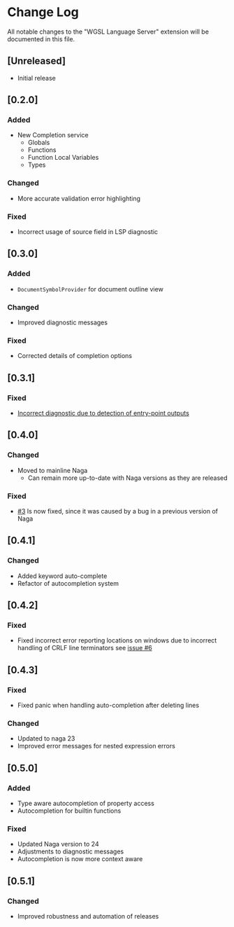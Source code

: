 # Change Log

All notable changes to the "WGSL Language Server" extension will be documented in this file.

## [Unreleased]

- Initial release

## [0.2.0] 

### Added

- New Completion service
  - Globals
  - Functions
  - Function Local Variables
  - Types

### Changed

- More accurate validation error highlighting

### Fixed

- Incorrect usage of source field in LSP diagnostic

## [0.3.0] 

### Added

- `DocumentSymbolProvider` for document outline view

### Changed

- Improved diagnostic messages

### Fixed

- Corrected details of completion options

## [0.3.1]

### Fixed

- [Incorrect diagnostic due to detection of entry-point outputs](https://github.com/unfinishedprogram/wgsl-analyzer/issues/1)

## [0.4.0] 

### Changed

- Moved to mainline Naga
  - Can remain more up-to-date with Naga versions as they are released

### Fixed

- [#3](https://github.com/unfinishedprogram/wgsl-analyzer/issues/3) Is now fixed, since it was caused by a bug in a previous version of Naga

## [0.4.1] 

### Changed

- Added keyword auto-complete
- Refactor of autocompletion system


## [0.4.2] 

### Fixed

- Fixed incorrect error reporting locations on windows due to incorrect handling of CRLF line terminators see [issue #6](https://github.com/unfinishedprogram/wgsl-analyzer/issues/6)


## [0.4.3] 

### Fixed

- Fixed panic when handling auto-completion after deleting lines 

### Changed

- Updated to naga 23
- Improved error messages for nested expression errors


## [0.5.0]

### Added

- Type aware autocompletion of property access
- Autocompletion for builtin functions

### Fixed

- Updated Naga version to 24
- Adjustments to diagnostic messages
- Autocompletion is now more context aware



## [0.5.1]

### Changed

- Improved robustness and automation of releases
